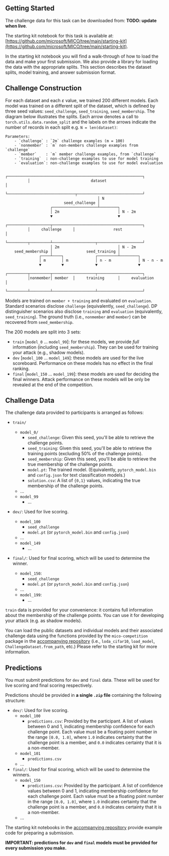 ## Getting Started

The challenge data for this task can be downloaded from: **TODO: update when live**.

The starting kit notebook for this task is available at: [https://github.com/microsoft/MICO/tree/main/starting-kit](https://github.com/microsoft/MICO/tree/main/starting-kit).

In the starting kit notebook you will find a walk-through of how to load the data and make your first submission. 
We also provide a library for loading the data with the appropriate splits. This section describes the dataset splits, model training, and answer submission format.


## Challenge Construction

For each dataset and each $\varepsilon$ value, we trained 200 different models.
Each model was trained on a different split of the dataset, which is defined by three seed values: `seed_challenge`, `seed_training`, `seed_membership`.
The diagram below illustrates the splits.
Each arrow denotes a call to `torch.utils.data.random_split` and the labels on the arrows indicate the number of records in each split e.g. `N = len(dataset)`:

```
Parameters:
    - `challenge` : `2m` challenge examples (m = 100)
    - `nonmember` : `m` non-members challenge examples from `challenge`
    - `member`    : `m` member challenge examples, from `challenge`
    - `training`  : non-challenge examples to use for model training
    - `evaluation`: non-challenge examples to use for model evaluation

          ┌────────────────────────────────────────────────────────────┐
          │                           dataset                          │
          └──────────────────────────────┬─────────────────────────────┘
                                         │ N
                          seed_challenge │
                    ┌────────────────────┴────────┐
                    │ 2m                          │ N - 2m
                    ▼                             ▼
          ┌───────────────────┬────────────────────────────────────────┐
          │     challenge     │                 rest                   │
          └─────────┬─────────┴───────────────────┬────────────────────┘
                    │ 2m                          │ N - 2m
    seed_membership │               seed_training │
               ┌────┴────┐              ┌─────────┴────────┐
               │ m       │ m            │ n - m            │ N - n - m
               ▼         ▼              ▼                  ▼
          ┌─────────┬─────────┬───────────────────┬────────────────────┐
          │nonmember│ member  │     training      │     evaluation     │
          └─────────┴─────────┴───────────────────┴────────────────────┘
```

Models are trained on `member + training` and evaluated on `evaluation`.
Standard scenarios disclose `challenge` (equivalently, `seed_challenge`).
DP distinguisher scenarios also disclose `training` and `evaluation` (equivalently, `seed_training`).
The ground truth (i.e., `nonmember` and `member`) can be recovered from `seed_membership`.

The 200 models are split into 3 sets:

- `train` [`model_0` ... `model_99`]: for these models, we provide *full* information (including `seed_membership`). They can be used for training your attack (e.g., shadow models).
- `dev` [`model_100` ... `model_149`]: these models are used for the live scoreboard. Performance on these models has no effect in the final ranking.
- `final` [`model_150` ... `model_199`]: these models are used for deciding the final winners. Attack performance on these models will be only be revealed at the end of the competition.


## Challenge Data

The challenge data provided to participants is arranged as follows:

- `train/`
    - `model_0/`
        - `seed_challenge`: Given this seed, you'll be able to retrieve the challenge points.
        - `seed_training`: Given this seed, you'll be able to retrieve the training points (excluding 50% of the challenge points).
        - `seed_membership`: Given this seed, you'll be able to retrieve the true membership of the challenge points.
        - `model.pt`: The trained model. (Equivalently, `pytorch_model.bin` and `config.json` for text classification models.)
        - `solution.csv`: A list of `{0,1}` values, indicating the true membership of the challenge points.
    - ...
    - `model_99`
        - ...

- `dev/`: Used for live scoring.
    - `model_100`
        - `seed_challenge`
        - `model.pt` (or `pytorch_model.bin` and `config.json`)
    - ...
    - `model_149`
        - ...

- `final/`: Used for final scoring, which will be used to determine the winner.
    - `model_150`:
        - `seed_challenge`
        - `model.pt` (or `pytorch_model.bin` and `config.json`)
    - ...
    - `model_199`:
        - ...

`train` data is provided for your convenience: it contains full information about the membership of the challenge points. 
You can use it for developing your attack (e.g. as shadow models).

You can load the public datasets and individual models and their associated challenge data using the functions provided by the `mico-competition` package in the [accompanying repository](https://github.com/microsoft/MICO) (i.e., `loda_cifar10`, `load_model`, `ChallengeDataset.from_path`, etc.)
Please refer to the starting kit for more information.


## Predictions

You must submit predictions for `dev` and `final` data. 
These will be used for live scoring and final scoring respectively.

Predictions should be provided in **a single `.zip` file** containing the following structure:

- `dev/`: Used for live scoring.
    - `model_100`
        - `predictions.csv`: Provided by the participant. A list of values between 0 and 1, indicating membership confidence for each challenge point. Each value must be a floating point number in the range `[0.0, 1.0]`, where `1.0` indicates certainty that the challenge point is a member, and `0.0` indicates certainty that it is a non-member.
    - `model_101`
        - `predictions.csv`
    - ...
- `final/`: Used for final scoring, which will be used to determine the winners.
    - `model_150`
        - `predictions.csv`: Provided by the participant. A list of confidence values between 0 and 1, indicating membership confidence for each challenge point. Each value must be a floating point number in the range `[0.0, 1.0]`, where `1.0` indicates certainty that the challenge point is a member, and `0.0` indicates certainty that it is a non-member.
    - ...

The starting kit notebooks in the [accompanying repository](https://github.com/microsoft/MICO) provide example code for preparing a submission.

**IMPORTANT: predictions for `dev` and `final` models must be provided for every submission you make.**
